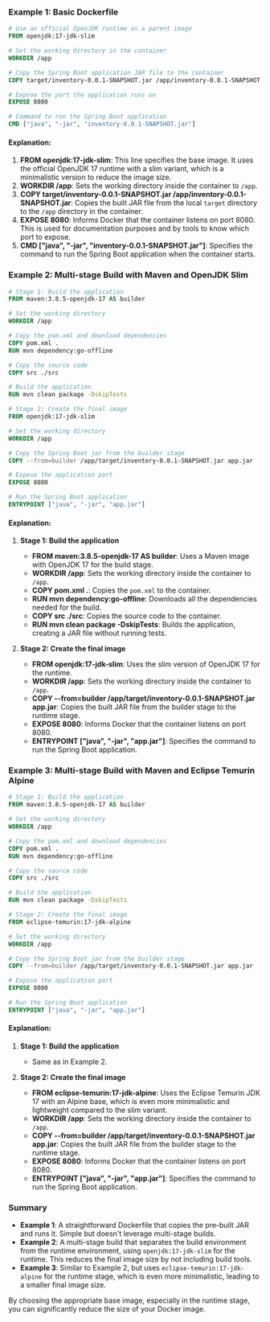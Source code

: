 ### Example 1: Basic Dockerfile

```dockerfile
# Use an official OpenJDK runtime as a parent image
FROM openjdk:17-jdk-slim

# Set the working directory in the container
WORKDIR /app

# Copy the Spring Boot application JAR file to the container
COPY target/inventory-0.0.1-SNAPSHOT.jar /app/inventory-0.0.1-SNAPSHOT.jar

# Expose the port the application runs on
EXPOSE 8080

# Command to run the Spring Boot application
CMD ["java", "-jar", "inventory-0.0.1-SNAPSHOT.jar"]
```

#### Explanation:
1. **FROM openjdk:17-jdk-slim**: This line specifies the base image. It uses the official OpenJDK 17 runtime with a slim variant, which is a minimalistic version to reduce the image size.
2. **WORKDIR /app**: Sets the working directory inside the container to `/app`.
3. **COPY target/inventory-0.0.1-SNAPSHOT.jar /app/inventory-0.0.1-SNAPSHOT.jar**: Copies the built JAR file from the local `target` directory to the `/app` directory in the container.
4. **EXPOSE 8080**: Informs Docker that the container listens on port 8080. This is used for documentation purposes and by tools to know which port to expose.
5. **CMD ["java", "-jar", "inventory-0.0.1-SNAPSHOT.jar"]**: Specifies the command to run the Spring Boot application when the container starts.

### Example 2: Multi-stage Build with Maven and OpenJDK Slim

```dockerfile
# Stage 1: Build the application
FROM maven:3.8.5-openjdk-17 AS builder

# Set the working directory
WORKDIR /app

# Copy the pom.xml and download dependencies
COPY pom.xml .
RUN mvn dependency:go-offline

# Copy the source code
COPY src ./src

# Build the application
RUN mvn clean package -DskipTests

# Stage 2: Create the final image
FROM openjdk:17-jdk-slim

# Set the working directory
WORKDIR /app

# Copy the Spring Boot jar from the builder stage
COPY --from=builder /app/target/inventory-0.0.1-SNAPSHOT.jar app.jar

# Expose the application port
EXPOSE 8080

# Run the Spring Boot application
ENTRYPOINT ["java", "-jar", "app.jar"]
```

#### Explanation:
1. **Stage 1: Build the application**
   - **FROM maven:3.8.5-openjdk-17 AS builder**: Uses a Maven image with OpenJDK 17 for the build stage.
   - **WORKDIR /app**: Sets the working directory inside the container to `/app`.
   - **COPY pom.xml .**: Copies the `pom.xml` to the container.
   - **RUN mvn dependency:go-offline**: Downloads all the dependencies needed for the build.
   - **COPY src ./src**: Copies the source code to the container.
   - **RUN mvn clean package -DskipTests**: Builds the application, creating a JAR file without running tests.

2. **Stage 2: Create the final image**
   - **FROM openjdk:17-jdk-slim**: Uses the slim version of OpenJDK 17 for the runtime.
   - **WORKDIR /app**: Sets the working directory inside the container to `/app`.
   - **COPY --from=builder /app/target/inventory-0.0.1-SNAPSHOT.jar app.jar**: Copies the built JAR file from the builder stage to the runtime stage.
   - **EXPOSE 8080**: Informs Docker that the container listens on port 8080.
   - **ENTRYPOINT ["java", "-jar", "app.jar"]**: Specifies the command to run the Spring Boot application.

### Example 3: Multi-stage Build with Maven and Eclipse Temurin Alpine

```dockerfile
# Stage 1: Build the application
FROM maven:3.8.5-openjdk-17 AS builder

# Set the working directory
WORKDIR /app

# Copy the pom.xml and download dependencies
COPY pom.xml .
RUN mvn dependency:go-offline

# Copy the source code
COPY src ./src

# Build the application
RUN mvn clean package -DskipTests

# Stage 2: Create the final image
FROM eclipse-temurin:17-jdk-alpine

# Set the working directory
WORKDIR /app

# Copy the Spring Boot jar from the builder stage
COPY --from=builder /app/target/inventory-0.0.1-SNAPSHOT.jar app.jar

# Expose the application port
EXPOSE 8080

# Run the Spring Boot application
ENTRYPOINT ["java", "-jar", "app.jar"]
```

#### Explanation:
1. **Stage 1: Build the application**
   - Same as in Example 2.

2. **Stage 2: Create the final image**
   - **FROM eclipse-temurin:17-jdk-alpine**: Uses the Eclipse Temurin JDK 17 with an Alpine base, which is even more minimalistic and lightweight compared to the slim variant.
   - **WORKDIR /app**: Sets the working directory inside the container to `/app`.
   - **COPY --from=builder /app/target/inventory-0.0.1-SNAPSHOT.jar app.jar**: Copies the built JAR file from the builder stage to the runtime stage.
   - **EXPOSE 8080**: Informs Docker that the container listens on port 8080.
   - **ENTRYPOINT ["java", "-jar", "app.jar"]**: Specifies the command to run the Spring Boot application.

### Summary
- **Example 1**: A straightforward Dockerfile that copies the pre-built JAR and runs it. Simple but doesn't leverage multi-stage builds.
- **Example 2**: A multi-stage build that separates the build environment from the runtime environment, using `openjdk:17-jdk-slim` for the runtime. This reduces the final image size by not including build tools.
- **Example 3**: Similar to Example 2, but uses `eclipse-temurin:17-jdk-alpine` for the runtime stage, which is even more minimalistic, leading to a smaller final image size.

By choosing the appropriate base image, especially in the runtime stage, you can significantly reduce the size of your Docker image.
